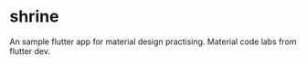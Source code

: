 # shrine

An sample flutter app for material design practising.
Material code labs from flutter dev.

